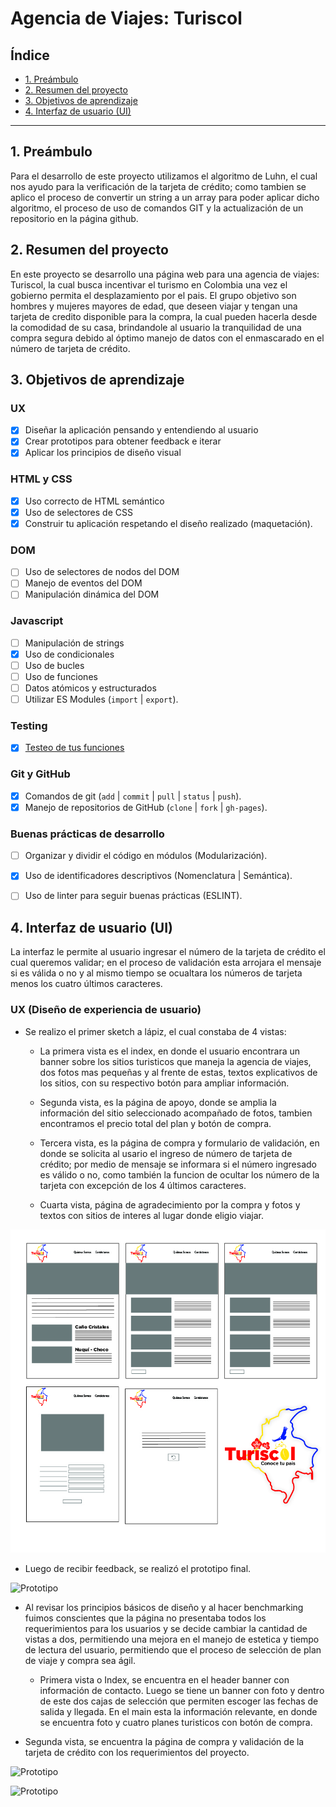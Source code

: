 # Agencia de Viajes: Turiscol

## Índice

* [1. Preámbulo](#1-preámbulo)
* [2. Resumen del proyecto](#2-resumen-del-proyecto)
* [3. Objetivos de aprendizaje](#3-objetivos-de-aprendizaje)
* [4. Interfaz de usuario (UI)](#4-interfaz-de-usuario)


***

## 1. Preámbulo

Para el desarrollo de este proyecto utilizamos el algoritmo de Luhn, el cual nos ayudo para la verificación de la tarjeta de crédito; como tambien se aplico el proceso de convertir un string a un array para poder aplicar dicho algoritmo, el proceso de uso de comandos GIT y la actualización de un repositorio en la página github.



## 2. Resumen del proyecto
 
 En este proyecto se desarrollo una página web para una agencia de viajes: Turiscol, la cual busca incentivar el turismo en Colombia una vez el gobierno permita el desplazamiento por el pais. El grupo objetivo son hombres y mujeres mayores de edad, que deseen viajar y  tengan una tarjeta de credito  disponible para la compra, la cual pueden hacerla desde la comodidad de su casa, brindandole al usuario la tranquilidad de una compra segura debido al óptimo manejo de datos con el enmascarado en el número de tarjeta de crédito.

## 3. Objetivos de aprendizaje

### UX

* [x] Diseñar la aplicación pensando y entendiendo al usuario
* [x] Crear prototipos para obtener feedback e iterar
* [x] Aplicar los principios de diseño visual

### HTML y CSS

* [x] Uso correcto de HTML semántico
* [x] Uso de selectores de CSS
* [x] Construir tu aplicación respetando el diseño realizado (maquetación).

### DOM

* [ ] Uso de selectores de nodos del DOM
* [ ] Manejo de eventos del DOM
* [ ] Manipulación dinámica del DOM

### Javascript

* [ ] Manipulación de strings
* [x] Uso de condicionales
* [ ] Uso de bucles
* [ ] Uso de funciones
* [ ] Datos atómicos y estructurados
* [ ] Utilizar ES Modules (`import` | `export`).

### Testing

* [x] [Testeo de tus funciones](https://jestjs.io/docs/es-ES/getting-started)

### Git y GitHub

* [x] Comandos de git (`add` | `commit` | `pull` | `status` | `push`).
* [x] Manejo de repositorios de GitHub (`clone` | `fork` | `gh-pages`).

### Buenas prácticas de desarrollo

* [ ] Organizar y dividir el código en módulos (Modularización).
* [x] Uso de identificadores descriptivos (Nomenclatura | Semántica).
* [ ] Uso de linter para seguir buenas prácticas (ESLINT).



## 4. Interfaz de usuario (UI)

La interfaz le permite al usuario ingresar el número de la tarjeta de crédito el cual queremos validar; en el proceso de validación esta arrojara el mensaje si es válida o no y al mismo tiempo se ocualtara los números de tarjeta menos los cuatro últimos caracteres.

### UX (Diseño de experiencia de usuario)

* Se realizo el primer sketch a lápiz, el cual constaba de 4 vistas:

     - La primera vista es el index, en donde el usuario encontrara un banner sobre los sitios turisticos que maneja la agencia de viajes, dos fotos mas pequeñas y al frente de estas, textos explicativos de los sitios, con su respectivo botón para ampliar información.

     - Segunda vista, es la página de apoyo, donde se amplia la información del sitio seleccionado acompañado de fotos, tambien encontramos el precio total del plan y botón de compra.

     - Tercera vista, es la página de compra  y formulario de validación, en donde se solicita al usario el ingreso de número de tarjeta de crédito; por medio de mensaje se informara si el número ingresado es válido o no, como también la funcion de ocultar los número de la tarjeta con excepción de los 4 últimos caracteres.

     - Cuarta vista, página de agradecimiento por la compra y fotos y textos con sitios de interes al lugar donde eligio viajar. 

![Sketch Inicial](https://github.com/carolaverde/BOG001-card-validation/blob/master/src/imgreadme/prototipo%20agencia1.jpg)

* Luego de recibir feedback, se realizó el prototipo final.

![Prototipo](/imgreadme/prototipoagencia1.jpg)

* Al revisar los principios básicos de diseño y al hacer benchmarking fuimos conscientes que la página no presentaba todos los requerimientos para los usuarios y se decide  cambiar la cantidad de vistas a dos, permitiendo una mejora en el manejo de estetica y tiempo de lectura del usuario, permitiendo que el proceso de selección de plan de viaje y compra sea ágil.

  - Primera vista o Index, se encuentra  en el header banner con información de contacto. Luego se tiene un banner con foto y dentro de este dos cajas de selección que permiten escoger las fechas de salida y llegada.
  En el main esta la información relevante, en donde se encuentra foto y cuatro planes turisticos con botón de compra.

- Segunda vista, se encuentra la página de compra y validación de la tarjeta de crédito con los requerimientos del proyecto.

![Prototipo](/BOG001-card-validation/imgreadme/prototipoagenciafinal1.jpg)

![Prototipo](/BOG001-card-validation/imgreadme/prototipoagenciafinal2.jpg)



  
  
  
  
  


